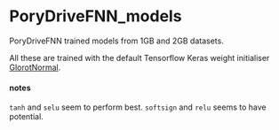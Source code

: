 # PoryDriveFNN_models
PoryDriveFNN trained models from 1GB and 2GB datasets.

All these are trained with the default Tensorflow Keras weight initialiser [GlorotNormal](https://www.tensorflow.org/api_docs/python/tf/keras/initializers/GlorotNormal).

#### notes
`tanh` and `selu` seem to perform best.
`softsign` and `relu` seems to have potential.
